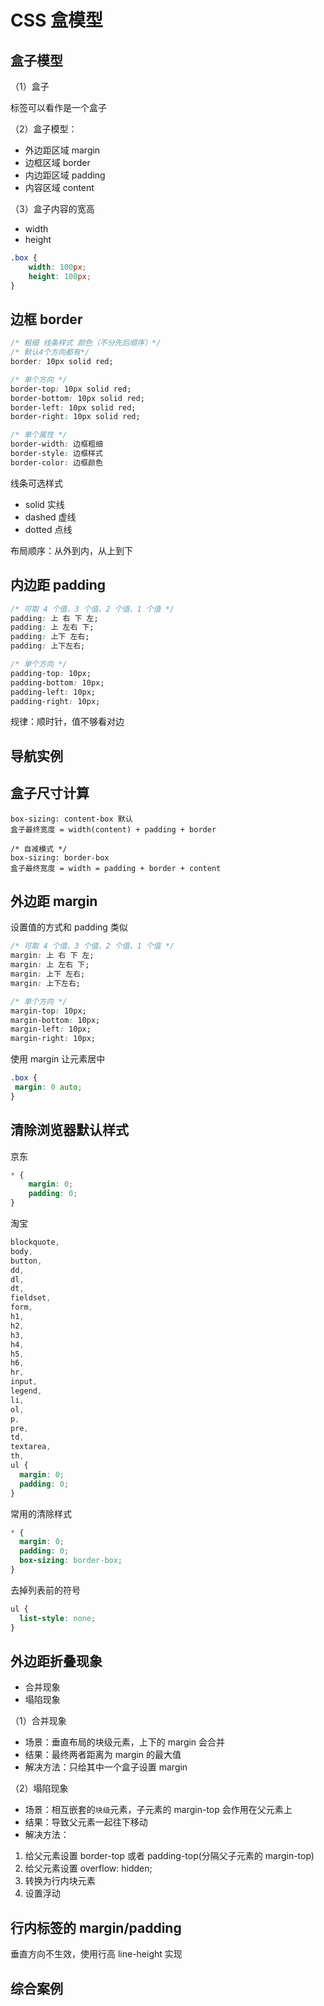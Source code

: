 # CSS 盒模型



## 盒子模型

（1）盒子

标签可以看作是一个盒子

（2）盒子模型：

- 外边距区域 margin
- 边框区域 border
- 内边距区域 padding
- 内容区域 content

（3）盒子内容的宽高

- width
- height

```css
.box {
    width: 100px;
    height: 100px;
}
```



## 边框 border

```css
/* 粗细 线条样式 颜色（不分先后顺序）*/
/* 默认4个方向都有*/
border: 10px solid red;

/* 单个方向 */
border-top: 10px solid red;
border-bottom: 10px solid red;
border-left: 10px solid red;
border-right: 10px solid red;

/* 单个属性 */
border-width: 边框粗细
border-style: 边框样式
border-color: 边框颜色
```

线条可选样式

- solid 实线
- dashed 虚线
- dotted 点线

布局顺序：从外到内，从上到下



## 内边距 padding

```css
/* 可取 4 个值、3 个值、2 个值、1 个值 */
padding: 上 右 下 左;
padding: 上 左右 下;
padding: 上下 左右;
padding: 上下左右;

/* 单个方向 */
padding-top: 10px;
padding-bottom: 10px;
padding-left: 10px;
padding-right: 10px;
```

规律：顺时针，值不够看对边



## 导航实例

[](./demo/css-box-1.html ':include :type=code')

[](./demo/css-box-1.html ':include height=80')



## 盒子尺寸计算

```
box-sizing: content-box 默认
盒子最终宽度 = width(content) + padding + border

/* 自减模式 */
box-sizing: border-box
盒子最终宽度 = width = padding + border + content
```



## 外边距 margin

设置值的方式和 padding 类似

```css
/* 可取 4 个值、3 个值、2 个值、1 个值 */
margin: 上 右 下 左;
margin: 上 左右 下;
margin: 上下 左右;
margin: 上下左右;

/* 单个方向 */
margin-top: 10px;
margin-bottom: 10px;
margin-left: 10px;
margin-right: 10px;
```

使用 margin 让元素居中

```css
.box {
 margin: 0 auto;   
}
```



## 清除浏览器默认样式

京东

```css
* {
    margin: 0;
    padding: 0;
}
```

淘宝

```css
blockquote,
body,
button,
dd,
dl,
dt,
fieldset,
form,
h1,
h2,
h3,
h4,
h5,
h6,
hr,
input,
legend,
li,
ol,
p,
pre,
td,
textarea,
th,
ul {
  margin: 0;
  padding: 0;
}

```

常用的清除样式

```css
* {
  margin: 0;
  padding: 0;
  box-sizing: border-box;
}

```

去掉列表前的符号

```css
ul {
  list-style: none;
}

```



## 外边距折叠现象

- 合并现象
- 塌陷现象

（1）合并现象

- 场景：垂直布局的块级元素，上下的 margin 会合并
- 结果：最终两者距离为 margin 的最大值
- 解决方法：只给其中一个盒子设置 margin

[](./demo/css-box-2.html ':include :type=code')

[](./demo/css-box-2.html ':include height=400')

（2）塌陷现象

- 场景：相互嵌套的`块级`元素，子元素的 margin-top 会作用在父元素上
- 结果：导致父元素一起往下移动
- 解决方法：

1. 给父元素设置 border-top 或者 padding-top(分隔父子元素的 margin-top)
2. 给父元素设置 overflow: hidden;
3. 转换为行内块元素
4. 设置浮动

[](./demo/css-box-3.html ':include :type=code')

[](./demo/css-box-3.html ':include height=600')



## 行内标签的 margin/padding

垂直方向不生效，使用行高 line-height 实现

[](./demo/css-box-4.html ':include :type=code')

[](./demo/css-box-4.html ':include height=60')

## 综合案例

[](./demo/css-box-5.html ':include :type=code')

[](./demo/css-box-5.html ':include height=450')